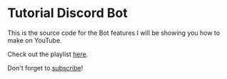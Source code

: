 # Tutorial Discord Bot

This is the source code for the Bot features I will be showing you how to make on YouTube.

Check out the playlist [here](https://www.youtube.com/playlist?list=PL9YUC9AZJGFG6larkQJYio_f0V-O1NRjy).

Don't forget to [subscribe](https://www.youtube.com/c/DevProTips?sub_confirmation=1)!

